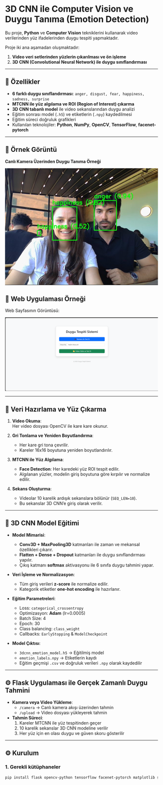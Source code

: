 # 3D CNN ile **Computer Vision** ve Duygu Tanıma (Emotion Detection)

Bu proje, **Python** ve  **Computer Vision**  tekniklerini kullanarak video verilerinden yüz ifadelerinden duygu tespiti yapmaktadır.  

Proje iki ana aşamadan oluşmaktadır:

1. **Video veri setlerinden yüzlerin çıkarılması ve ön işleme**  
2. **3D CNN (Convolutional Neural Network) ile duygu sınıflandırması**

---

## 🚀 Özellikler
- **6 farklı duygu sınıflandırması**: `anger, disgust, fear, happiness, sadness, surprise`
- **MTCNN ile yüz algılama ve ROI (Region of Interest) çıkarma**
- **3D CNN tabanlı model** ile video sekanslarından duygu analizi
- Eğitim sonrası model (`.h5`) ve etiketlerin (`.npy`) kaydedilmesi
- Eğitim süreci doğruluk grafikleri
- Kullanılan teknolojiler: **Python**, **NumPy**, **OpenCV**, **TensorFlow**, **facenet-pytorch**

---

## 📸 Örnek Görüntü
**Canlı Kamera Üzerinden Duygu Tanıma Örneği**

![Duygu Tanıma Örneği](screenshots/results.png)

## 📸 Web Uygulaması Örneği

Web Sayfasının Görüntüsü:

![Web Demo](screenshots/web.png)

---

## 🧠 Veri Hazırlama ve Yüz Çıkarma

1. **Video Okuma**:  
   Her video dosyası OpenCV ile kare kare okunur.

2. **Gri Tonlama ve Yeniden Boyutlandırma**:  
   - Her kare gri tona çevrilir.  
   - Kareler 16x16 boyutuna yeniden boyutlandırılır.

3. **MTCNN ile Yüz Algılama**:  
   - **Face Detection**: Her karedeki yüz ROI tespit edilir.  
   - Algılanan yüzler, modelin giriş boyutuna göre kırpılır ve normalize edilir.

4. **Sekans Oluşturma**:  
   - Videolar 10 karelik ardışık sekanslara bölünür (`SEQ_LEN=10`).  
   - Bu sekanslar 3D CNN’e giriş olarak verilir.

---

## 🧠 3D CNN Model Eğitimi

- **Model Mimarisi**:
  - **Conv3D + MaxPooling3D** katmanları ile zaman ve mekansal özellikleri çıkarır.  
  - **Flatten + Dense + Dropout** katmanları ile duygu sınıflandırması yapılır.  
  - Çıkış katmanı **softmax** aktivasyonu ile 6 sınıfa duygu tahmini yapar.

- **Veri İşleme ve Normalizasyon**:
  - Tüm giriş verileri **z-score** ile normalize edilir.  
  - Kategorik etiketler **one-hot encoding** ile hazırlanır.

- **Eğitim Parametreleri**:
  - Loss: `categorical_crossentropy`
  - Optimizasyon: **Adam** (lr=0.0005)
  - Batch Size: 4
  - Epoch: 30
  - Class balancing: `class_weight`
  - Callbacks: `EarlyStopping` & `ModelCheckpoint`

- **Model Çıktısı**:
  - `3dcnn_emotion_model.h5` → Eğitilmiş model
  - `emotion_labels.npy` → Etiketlerin kaydı
  - Eğitim geçmişi `.csv` ve doğruluk verileri `.npy` olarak kaydedilir

---

## ⚙️ Flask Uygulaması ile Gerçek Zamanlı Duygu Tahmini

- **Kamera veya Video Yükleme**:
  - `/camera` → Canlı kamera akışı üzerinden tahmin
  - `/upload` → Video dosyası yükleyerek tahmin
- **Tahmin Süreci**:
  1. Kareler MTCNN ile yüz tespitinden geçer
  2. 10 karelik sekanslar 3D CNN modeline verilir
  3. Her yüz için en olası duygu ve güven skoru gösterilir

---

## ⚙️ Kurulum

### 1. Gerekli kütüphaneler
```bash
pip install flask opencv-python tensorflow facenet-pytorch matplotlib scikit-learn pandas
